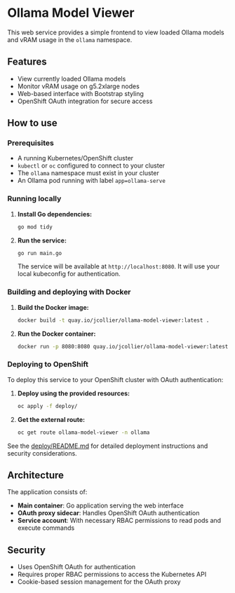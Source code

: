 # Ollama Model Viewer

This web service provides a simple frontend to view loaded Ollama models and vRAM usage in the `ollama` namespace.

## Features

- View currently loaded Ollama models
- Monitor vRAM usage on g5.2xlarge nodes
- Web-based interface with Bootstrap styling
- OpenShift OAuth integration for secure access

## How to use

### Prerequisites

- A running Kubernetes/OpenShift cluster
- `kubectl` or `oc` configured to connect to your cluster
- The `ollama` namespace must exist in your cluster
- An Ollama pod running with label `app=ollama-serve`

### Running locally

1.  **Install Go dependencies:**
    ```sh
    go mod tidy
    ```

2.  **Run the service:**
    ```sh
    go run main.go
    ```
    The service will be available at `http://localhost:8080`. It will use your local kubeconfig for authentication.

### Building and deploying with Docker

1.  **Build the Docker image:**
    ```sh
    docker build -t quay.io/jcollier/ollama-model-viewer:latest .
    ```

2.  **Run the Docker container:**
    ```sh
    docker run -p 8080:8080 quay.io/jcollier/ollama-model-viewer:latest
    ```

### Deploying to OpenShift

To deploy this service to your OpenShift cluster with OAuth authentication:

1.  **Deploy using the provided resources:**
    ```sh
    oc apply -f deploy/
    ```

2.  **Get the external route:**
    ```sh
    oc get route ollama-model-viewer -n ollama
    ```

See the [deploy/README.md](deploy/README.md) for detailed deployment instructions and security considerations.

## Architecture

The application consists of:
- **Main container**: Go application serving the web interface
- **OAuth proxy sidecar**: Handles OpenShift OAuth authentication
- **Service account**: With necessary RBAC permissions to read pods and execute commands

## Security

- Uses OpenShift OAuth for authentication
- Requires proper RBAC permissions to access the Kubernetes API
- Cookie-based session management for the OAuth proxy
